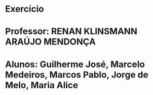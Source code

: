 # Exercício
# Professor: RENAN KLINSMANN ARAÚJO MENDONÇA
# Alunos: Guilherme José, Marcelo Medeiros, Marcos Pablo, Jorge de Melo, Maria Alice
